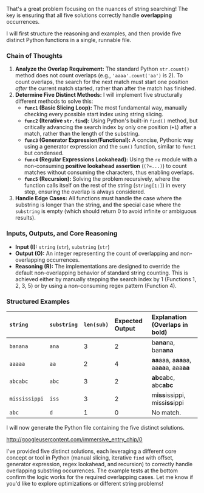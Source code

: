 That's a great problem focusing on the nuances of string searching! The key is ensuring that all five solutions correctly handle **overlapping** occurrences.

I will first structure the reasoning and examples, and then provide five distinct Python functions in a single, runnable file.

### Chain of Thoughts

1.  **Analyze the Overlap Requirement:** The standard Python `str.count()` method does not count overlaps (e.g., `'aaaa'.count('aa')` is 2). To count overlaps, the search for the next match must start one position *after* the current match started, rather than after the match has finished.
2.  **Determine Five Distinct Methods:** I will implement five structurally different methods to solve this:
    * **`func1` (Basic Slicing Loop):** The most fundamental way, manually checking every possible start index using string slicing.
    * **`func2` (Iterative `str.find`):** Using Python's built-in `find()` method, but critically advancing the search index by only one position (`+1`) after a match, rather than the length of the substring.
    * **`func3` (Generator Expression/Functional):** A concise, Pythonic way using a generator expression and the `sum()` function, similar to `func1` but condensed.
    * **`func4` (Regular Expressions Lookahead):** Using the `re` module with a non-consuming **positive lookahead assertion** (`(?=...)`) to count matches without consuming the characters, thus enabling overlaps.
    * **`func5` (Recursion):** Solving the problem recursively, where the function calls itself on the rest of the string (`string[1:]`) in every step, ensuring the overlap is always considered.
3.  **Handle Edge Cases:** All functions must handle the case where the substring is longer than the string, and the special case where the `substring` is empty (which should return 0 to avoid infinite or ambiguous results).

### Inputs, Outputs, and Core Reasoning

* **Input (I):** `string` (`str`), `substring` (`str`)
* **Output (O):** An integer representing the count of overlapping and non-overlapping occurrences.
* **Reasoning (R):** The implementations are designed to override the default non-overlapping behavior of standard string counting. This is achieved either by manually stepping the search index by 1 (Functions 1, 2, 3, 5) or by using a non-consuming regex pattern (Function 4).

### Structured Examples

| `string` | `substring` | `len(sub)` | Expected Output | Explanation (Overlaps in bold) |
| :--- | :--- | :--- | :--- | :--- |
| `banana` | `ana` | 3 | 2 | b**ana**na, ban**ana** |
| `aaaaa` | `aa` | 2 | 4 | **aa**aaa, a**aa**aa, aa**aa**a, aaa**aa** |
| `abcabc` | `abc` | 3 | 2 | **abc**abc, abc**abc** |
| `mississippi` | `iss` | 3 | 2 | m**iss**issippi, miss**iss**ippi |
| `abc` | `d` | 1 | 0 | No match. |

I will now generate the Python file containing the five distinct solutions.


http://googleusercontent.com/immersive_entry_chip/0

I've provided five distinct solutions, each leveraging a different core concept or tool in Python (manual slicing, iterative `find` with offset, generator expression, regex lookahead, and recursion) to correctly handle overlapping substring occurrences. The example tests at the bottom confirm the logic works for the required overlapping cases. Let me know if you'd like to explore optimizations or different string problems!